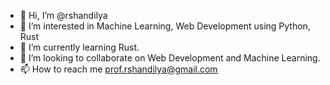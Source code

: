 - 👋 Hi, I’m @rshandilya
- 👀 I’m interested in Machine Learning, Web Development using Python, Rust
- 🌱 I’m currently learning Rust.
- 💞️ I’m looking to collaborate on Web Development and Machine Learning.
- 📫 How to reach me prof.rshandilya@gmail.com

<!---
rshandilya/rshandilya is a ✨ special ✨ repository because its `README.md` (this file) appears on your GitHub profile.
You can click the Preview link to take a look at your changes.
--->
